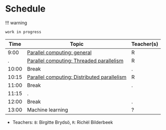 # Schedule

!!! warning 

    work in progress

<!-- markdownlint-disable MD013 --><!-- Tables cannot be split up over lines, hence will break 80 characters per line -->

Time  | Topic                                                                            | Teacher(s)
------|----------------------------------------------------------------------------------|-----------
9:00  | [Parallel computing: general](parallel_computing/README.md)                      | R
.     | [Parallel computing: Threaded parallelism](threaded_parallelism/README.md)       | R
10:00 | Break                                                                            | .
10:15 | [Parallel computing: Distributed parallelism](distributed_parallelism/README.md) | R
11:00 | Break                                                                            | .
11:15 | .                                                                                |
12:00 | Break                                                                            | .
13:00 | Machine learning                                                                 | ?

<!-- markdownlint-enable MD013 -->

- Teachers: `B`: Birgitte Brydsö, `R`: Richèl Bilderbeek
